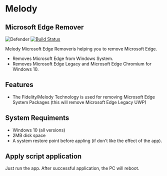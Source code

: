 # Melody 
## Microsoft Edge Remover

![Defender](https://cdn.mos.cms.futurecdn.net/Q8BL6jhiaPNd9AVd4kaogK-970-80.png.webp)
[![Build Status](https://travis-ci.org/joemccann/dillinger.svg?branch=master)](https://travis-ci.org/joemccann/dillinger)

Melody Microsoft Edge Removeris helping you to remove Microsoft Edge.

- Removes Microsoft Edge from Windows System.
- Removes Microsoft Edge Legacy and Microsoft Edge Chromium for Windows 10.

## Features

- The Fidelity/Melody Technology is used for removing Microsoft Edge System Packages (this will remove Microsoft Edge Legacy UWP)

## System Requiments

 - Windows 10 (all versions)
- 2MB disk space
- A system restore point before appling (if don't like the effect of the app).



## Apply script application

Just run the app. After successful application, the PC will reboot.
